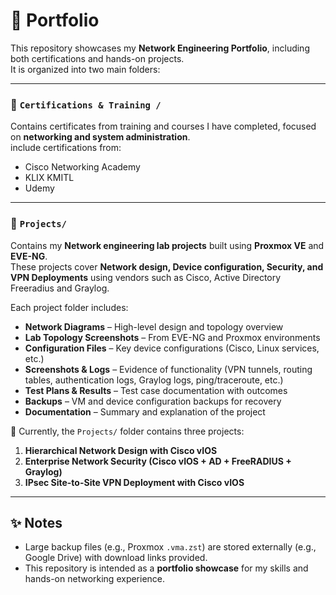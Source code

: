 # 📂 Portfolio

This repository showcases my **Network Engineering Portfolio**, including both certifications and hands-on projects.  
It is organized into two main folders:

---

###  🔹 `Certifications & Training /`
Contains certificates from training and courses I have completed, focused on **networking and system administration**.  
include certifications from:  
- Cisco Networking Academy  
- KLIX KMITL  
- Udemy  

---

### 🔹 `Projects/`
Contains my **Network engineering lab projects** built using **Proxmox VE** and **EVE-NG**.  
These projects cover **Network design, Device configuration, Security, and VPN Deployments** using vendors such as Cisco, Active Directory Freeradius and Graylog.

Each project folder includes:
- **Network Diagrams** – High-level design and topology overview  
- **Lab Topology Screenshots** – From EVE-NG and Proxmox environments  
- **Configuration Files** – Key device configurations (Cisco, Linux services, etc.)  
- **Screenshots & Logs** – Evidence of functionality (VPN tunnels, routing tables, authentication logs, Graylog logs, ping/traceroute, etc.)  
- **Test Plans & Results** – Test case documentation with outcomes  
- **Backups** – VM and device configuration backups for recovery  
- **Documentation** – Summary and explanation of the project  

📌 Currently, the `Projects/` folder contains three projects:  
1. **Hierarchical Network Design with Cisco vIOS**  
2. **Enterprise Network Security (Cisco vIOS + AD + FreeRADIUS + Graylog)**  
3. **IPsec Site-to-Site VPN Deployment with Cisco vIOS**  

---

## ✨ Notes
- Large backup files (e.g., Proxmox `.vma.zst`) are stored externally (e.g., Google Drive) with download links provided.  
- This repository is intended as a **portfolio showcase** for my skills and hands-on networking experience.  
